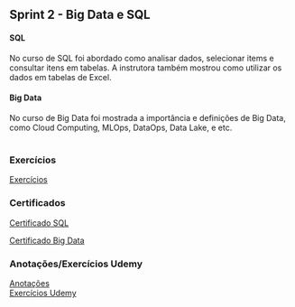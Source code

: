 ## Sprint 2 - Big Data e SQL
#### SQL
No curso de SQL foi abordado como analisar dados, selecionar items e consultar itens em tabelas. A instrutora também mostrou como utilizar os dados em tabelas de Excel.

#### Big Data
No curso de Big Data foi mostrada a importância e definições de Big Data, como Cloud Computing, MLOps, DataOps, Data Lake, e etc.

#
### Exercícios
<a href= exercicios > Exercícios </a> 
 ### Certificados

 <a href= certificados\SQL.jpg> Certificado SQL </a>

<a href= certificados\big-data.png> Certificado Big Data </a>


### Anotações/Exercícios Udemy
<a href= evidencias\anotações> Anotações  
<a href= evidencias\anotações\SQL\exercicios_udemy> Exercícios Udemy